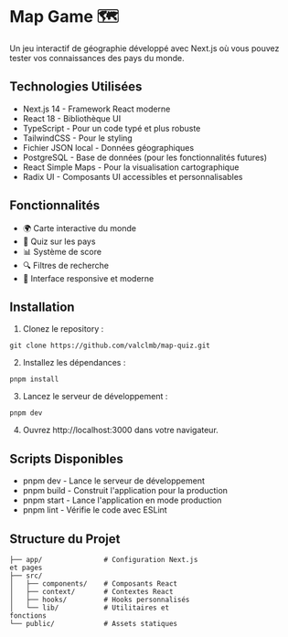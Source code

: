 # Map Game 🗺️

Un jeu interactif de géographie développé avec Next.js où vous pouvez tester vos connaissances des pays du monde.

## Technologies Utilisées

- Next.js 14 - Framework React moderne
- React 18 - Bibliothèque UI
- TypeScript - Pour un code typé et plus robuste
- TailwindCSS - Pour le styling
- Fichier JSON local - Données géographiques
- PostgreSQL - Base de données (pour les fonctionnalités futures)
- React Simple Maps - Pour la visualisation cartographique
- Radix UI - Composants UI accessibles et personnalisables

## Fonctionnalités

- 🌍 Carte interactive du monde
- 🎯 Quiz sur les pays
- 📊 Système de score
- 🔍 Filtres de recherche
- 📱 Interface responsive et moderne

## Installation

1. Clonez le repository :

```
git clone https://github.com/valclmb/map-quiz.git
```

2. Installez les dépendances :

```
pnpm install
```

3. Lancez le serveur de développement :

```
pnpm dev
```

4. Ouvrez http://localhost:3000 dans votre navigateur.

## Scripts Disponibles

- pnpm dev - Lance le serveur de développement
- pnpm build - Construit l'application pour la production
- pnpm start - Lance l'application en mode production
- pnpm lint - Vérifie le code avec ESLint

## Structure du Projet

```
├── app/               # Configuration Next.js 
et pages
├── src/
│   ├── components/    # Composants React
│   ├── context/       # Contextes React
│   ├── hooks/         # Hooks personnalisés
│   └── lib/           # Utilitaires et 
fonctions
└── public/            # Assets statiques
```
